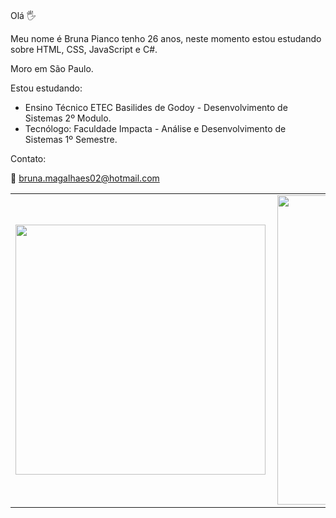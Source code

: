 
###  
Olá :raised_hand_with_fingers_splayed: 

Meu nome é Bruna Pianco tenho 26 anos, neste momento estou estudando sobre HTML, CSS, JavaScript e C#.

Moro em São Paulo. 

Estou estudando:

- Ensino Técnico ETEC Basilides de Godoy - Desenvolvimento de Sistemas 2º Modulo.
- Tecnólogo: Faculdade Impacta - Análise e Desenvolvimento de Sistemas 1º Semestre.

Contato:

:e-mail: bruna.magalhaes02@hotmail.com

<center>
<table>
    <tr>
        <td><img width="400px" align="left" src="https://github-readme-stats.vercel.app/api/top-langs/?username=Bruna-Pianco&hide=html&layout=compact&theme=dracula" /></td>
        <td><img width="495px" align="left" src="https://github-readme-stats.vercel.app/api?username=Bruna-Pianco&theme=dracula"/></td>
    </tr>   
</table>
</center>   


<!--
**Bruna-Pianco/Bruna-Pianco** is a ✨ _special_ ✨ repository because its `README.md` (this file) appears on your GitHub profile.

Here are some ideas to get you started:

- 🔭 I’m currently working on ...
- 🌱 I’m currently learning ...
- 👯 I’m looking to collaborate on ...
- 🤔 I’m looking for help with ...
- 💬 Ask me about ...
- 📫 How to reach me: ...
- 😄 Pronouns: ...
- ⚡ Fun fact: ...
-->

